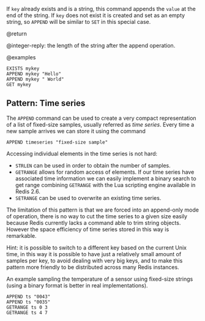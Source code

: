 If `key` already exists and is a string, this command appends the `value` at the
end of the string.
If `key` does not exist it is created and set as an empty string, so `APPEND`
will be similar to `SET` in this special case.

@return

@integer-reply: the length of the string after the append operation.

@examples

```cli
EXISTS mykey
APPEND mykey "Hello"
APPEND mykey " World"
GET mykey
```

## Pattern: Time series

The `APPEND` command can be used to create a very compact representation of a
list of fixed-size samples, usually referred as _time series_.
Every time a new sample arrives we can store it using the command

```
APPEND timeseries "fixed-size sample"
```

Accessing individual elements in the time series is not hard:

* `STRLEN` can be used in order to obtain the number of samples.
* `GETRANGE` allows for random access of elements.
  If our time series have associated time information we can easily implement
  a binary search to get range combining `GETRANGE` with the Lua scripting
  engine available in Redis 2.6.
* `SETRANGE` can be used to overwrite an existing time series.

The limitation of this pattern is that we are forced into an append-only mode
of operation, there is no way to cut the time series to a given size easily
because Redis currently lacks a command able to trim string objects.
However the space efficiency of time series stored in this way is remarkable.

Hint: it is possible to switch to a different key based on the current Unix
time, in this way it is possible to have just a relatively small amount of
samples per key, to avoid dealing with very big keys, and to make this pattern
more friendly to be distributed across many Redis instances.

An example sampling the temperature of a sensor using fixed-size strings (using
a binary format is better in real implementations).

```cli
APPEND ts "0043"
APPEND ts "0035"
GETRANGE ts 0 3
GETRANGE ts 4 7
```

